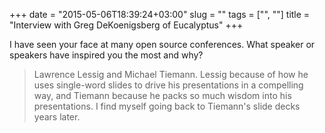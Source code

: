 +++
date = "2015-05-06T18:39:24+03:00"
slug = ""
tags = ["", ""]
title = "Interview with Greg DeKoenigsberg of Eucalyptus"
+++

I have seen your face at many open source conferences. What speaker or speakers
have inspired you the most and why?

> Lawrence Lessig and Michael Tiemann. Lessig because of how he uses single-word
> slides to drive his presentations in a compelling way, and Tiemann because he
> packs so much wisdom into his presentations. I find myself going back to
> Tiemann's slide decks years later.
